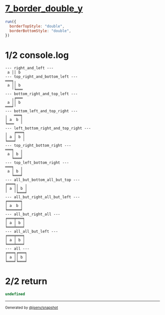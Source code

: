 # [7_border_double_y](../../table_2_cells_same_row.test.mjs#L169)

```js
run({
  borderTopStyle: "double",
  borderBottomStyle: "double",
})
```

# 1/2 console.log

```console
--- right_and_left ---
 a ││ b 
--- top_right_and_bottom_left ---
═══╕╷   
 a ││ b 
   ╵╘═══
--- bottom_right_and_top_left ---
   ╷╒═══
 a ││ b 
═══╛╵   
--- bottom_left_and_top_right ---
╷   ═══╕
│ a  b │
╘═══   ╵
--- left_bottom_right_and_top_right ---
╷   ╒═══╕
│ a │ b │
╘═══╛   ╵
--- top_right_bottom_right ---
═══╕   ╷
 a │ b │
   ╘═══╛
--- top_left_bottom_right ---
═══╕   ╷
 a │ b │
   ╘═══╛
--- all_but_bottom_all_but_top ---
╒═══╕╷   ╷
│ a ││ b │
╵   ╵╘═══╛
--- all_but_right_all_but_left ---
╒══════╕
│ a  b │
╘══════╛
--- all_but_right_all ---
╒═══╤═══╕
│ a │ b │
╘═══╧═══╛
--- all_all_but_left ---
╒═══╤═══╕
│ a │ b │
╘═══╧═══╛
--- all ---
╒═══╕╒═══╕
│ a ││ b │
╘═══╛╘═══╛
```

# 2/2 return

```js
undefined
```

---

<sub>
  Generated by <a href="https://github.com/jsenv/core/tree/main/packages/tooling/snapshot">@jsenv/snapshot</a>
</sub>
